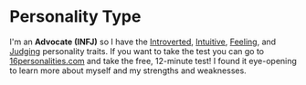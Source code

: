 # Personality Type

I'm an **Advocate \(INFJ\)** so I have the [Introverted](https://www.16personalities.com/articles/mind-introverted-vs-extraverted), [Intuitive](https://www.16personalities.com/articles/energy-intuitive-vs-observant), [Feeling](https://www.16personalities.com/articles/nature-thinking-vs-feeling), and [Judging](https://www.16personalities.com/articles/tactics-judging-vs-prospecting) personality traits. If you want to take the test you can go to [16personalities.com](https://www.16personalities.com/) and take the free, 12-minute test! I found it eye-opening to learn more about myself and my strengths and weaknesses. 

